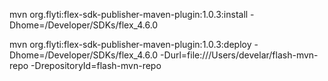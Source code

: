 mvn org.flyti:flex-sdk-publisher-maven-plugin:1.0.3:install -Dhome=/Developer/SDKs/flex_4.6.0

mvn org.flyti:flex-sdk-publisher-maven-plugin:1.0.3:deploy -Dhome=/Developer/SDKs/flex_4.6.0 -Durl=file:///Users/develar/flash-mvn-repo -DrepositoryId=flash-mvn-repo